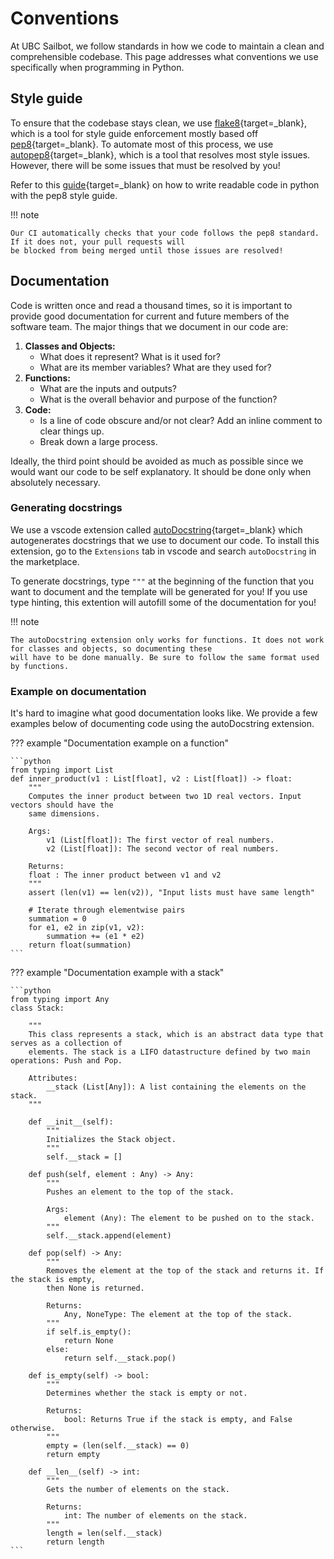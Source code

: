 # Conventions

At UBC Sailbot, we follow standards in how we code to maintain a clean and comprehensible codebase.
This page addresses what conventions we use specifically when programming in Python.

## Style guide

To ensure that the codebase stays clean, we use [flake8](https://flake8.pycqa.org/en/5.0.4/#){target=_blank}, which is a
tool for style guide enforcement mostly based off [pep8](https://peps.python.org/pep-0008/){target=_blank}. To automate
most of this process, we use [autopep8](https://github.com/hhatto/autopep8){target=_blank}, which is a tool that resolves
most style issues. However, there will be some issues that must be resolved by you!

Refer to this [guide](https://realpython.com/python-pep8/){target=_blank} on how to write readable code in python with the
pep8 style guide.

!!! note

    Our CI automatically checks that your code follows the pep8 standard. If it does not, your pull requests will
    be blocked from being merged until those issues are resolved!

## Documentation

Code is written once and read a thousand times, so it is important to provide good documentation for current
and future members of the software team. The major things that we document in our code are:

1. **Classes and Objects:**
    - What does it represent? What is it used for?
    - What are its member variables? What are they used for?
2. **Functions:**
    - What are the inputs and outputs?
    - What is the overall behavior and purpose of the function?
3. **Code:**
    - Is a line of code obscure and/or not clear? Add an inline comment to clear things up.
    - Break down a large process.

Ideally, the third point should be avoided as much as possible since we would want our code to be
self explanatory. It should be done only when absolutely necessary.

### Generating docstrings

We use a vscode extension called [autoDocstring](https://marketplace.visualstudio.com/items?itemName=njpwerner.autodocstring){target=_blank}
which autogenerates docstrings that we use to document our code. To install this extension, go to the `Extensions` tab in
vscode and search `autoDocstring` in the marketplace.

To generate docstrings, type `"""` at the beginning of the function that you want to document and the template
will be generated for you! If you use type hinting, this extention will autofill some of the documentation for you!

!!! note

    The autoDocstring extension only works for functions. It does not work for classes and objects, so documenting these
    will have to be done manually. Be sure to follow the same format used by functions.

### Example on documentation

It's hard to imagine what good documentation looks like. We provide a few examples below of documenting code using the
autoDocstring extension.

??? example "Documentation example on a function"

    ```python
    from typing import List
    def inner_product(v1 : List[float], v2 : List[float]) -> float:
        """
        Computes the inner product between two 1D real vectors. Input vectors should have the
        same dimensions.

        Args:
            v1 (List[float]): The first vector of real numbers.
            v2 (List[float]): The second vector of real numbers.

        Returns:
        float : The inner product between v1 and v2
        """
        assert (len(v1) == len(v2)), "Input lists must have same length"

        # Iterate through elementwise pairs
        summation = 0
        for e1, e2 in zip(v1, v2):
            summation += (e1 * e2)
        return float(summation)
    ```

??? example "Documentation example with a stack"

    ```python
    from typing import Any
    class Stack:

        """
        This class represents a stack, which is an abstract data type that serves as a collection of
        elements. The stack is a LIFO datastructure defined by two main operations: Push and Pop.

        Attributes:
            __stack (List[Any]): A list containing the elements on the stack.
        """

        def __init__(self):
            """
            Initializes the Stack object.
            """
            self.__stack = []

        def push(self, element : Any) -> Any:
            """
            Pushes an element to the top of the stack.

            Args:
                element (Any): The element to be pushed on to the stack.
            """
            self.__stack.append(element)

        def pop(self) -> Any:
            """
            Removes the element at the top of the stack and returns it. If the stack is empty,
            then None is returned.

            Returns:
                Any, NoneType: The element at the top of the stack.
            """
            if self.is_empty():
                return None
            else:
                return self.__stack.pop()

        def is_empty(self) -> bool:
            """
            Determines whether the stack is empty or not.

            Returns:
                bool: Returns True if the stack is empty, and False otherwise.
            """
            empty = (len(self.__stack) == 0)
            return empty

        def __len__(self) -> int:
            """
            Gets the number of elements on the stack.

            Returns:
                int: The number of elements on the stack.
            """
            length = len(self.__stack)
            return length
    ```
